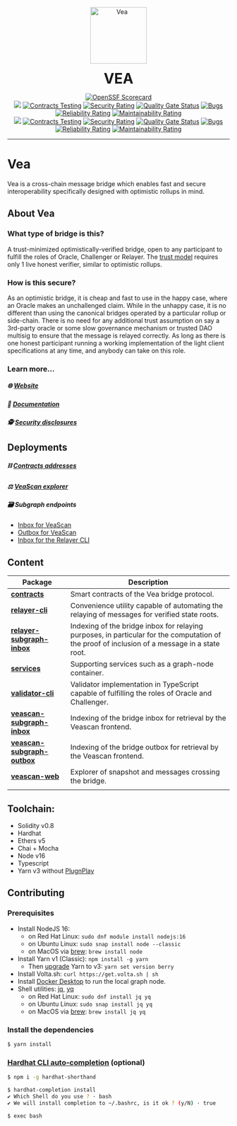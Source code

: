 <p align="center">
  <a href="https://vea.ninja">
    <img alt="Vea" src="https://user-images.githubusercontent.com/22213980/200396519-895ad6ed-2950-476f-89e9-2a648f0fdbce.png?raw=true" width="128">
  </a>
</p>
  
<p align="center">
  <b style="font-size: 32px;">VEA</b>
</p>

<p align="center">
  <a href="https://api.securityscorecards.dev/projects/github.com/kleros/vea"><img src="https://api.securityscorecards.dev/projects/github.com/kleros/vea/badge" alt="OpenSSF Scorecard"></a>
  </br>
  <!-- DEV BRANCH -->
  <img src="https://img.shields.io/badge/branch-dev-lightgrey">
  <a href="https://github.com/kleros/vea/actions/workflows/contracts-testing.yml"><img src="https://github.com/kleros/vea/actions/workflows/contracts-testing.yml/badge.svg?branch=dev" alt="Contracts Testing"></a>
  <a href="https://sonarcloud.io/summary/new_code?id=kleros_vea"><img src="https://sonarcloud.io/api/project_badges/measure?project=kleros_vea&branch=dev&metric=security_rating" alt="Security Rating"></a>
  <a href="https://sonarcloud.io/summary/new_code?id=kleros_vea"><img src="https://sonarcloud.io/api/project_badges/measure?project=kleros_vea&branch=dev&metric=alert_status" alt="Quality Gate Status"></a>
  <a href="https://sonarcloud.io/summary/new_code?id=kleros_vea"><img src="https://sonarcloud.io/api/project_badges/measure?project=kleros_vea&branch=dev&metric=bugs" alt="Bugs"></a>
  <a href="https://sonarcloud.io/summary/new_code?id=kleros_vea"><img src="https://sonarcloud.io/api/project_badges/measure?project=kleros_vea&branch=dev&metric=reliability_rating" alt="Reliability Rating"></a>
  <a href="https://sonarcloud.io/summary/new_code?id=kleros_vea"><img src="https://sonarcloud.io/api/project_badges/measure?project=kleros_vea&branch=dev&metric=sqale_rating" alt="Maintainability Rating"></a>
  </br>
  <!-- MASTER BRANCH -->
  <img src="https://img.shields.io/badge/branch-master-lightgrey">
  <a href="https://github.com/kleros/vea/actions/workflows/contracts-testing.yml"><img src="https://github.com/kleros/vea/actions/workflows/contracts-testing.yml/badge.svg?branch=master" alt="Contracts Testing"></a>
  <a href="https://sonarcloud.io/summary/new_code?id=kleros_vea"><img src="https://sonarcloud.io/api/project_badges/measure?project=kleros_vea&branch=master&metric=security_rating" alt="Security Rating"></a>
  <a href="https://sonarcloud.io/summary/new_code?id=kleros_vea"><img src="https://sonarcloud.io/api/project_badges/measure?project=kleros_vea&branch=master&metric=alert_status" alt="Quality Gate Status"></a>
  <a href="https://sonarcloud.io/summary/new_code?id=kleros_vea"><img src="https://sonarcloud.io/api/project_badges/measure?project=kleros_vea&branch=master&metric=bugs" alt="Bugs"></a>
  <a href="https://sonarcloud.io/summary/new_code?id=kleros_vea"><img src="https://sonarcloud.io/api/project_badges/measure?project=kleros_vea&branch=master&metric=reliability_rating" alt="Reliability Rating"></a>
  <a href="https://sonarcloud.io/summary/new_code?id=kleros_vea"><img src="https://sonarcloud.io/api/project_badges/measure?project=kleros_vea&branch=master&metric=sqale_rating" alt="Maintainability Rating"></a>
</p>

---

# Vea

Vea is a cross-chain message bridge which enables fast and secure interoperability specifically designed with optimistic rollups in mind.

## About Vea

### What type of bridge is this?

A trust-minimized optimistically-verified bridge, open to any participant to fulfill the roles of Oracle, Challenger or Relayer. The [trust model](https://vitalik.eth.limo/general/2020/08/20/trust.html) requires only 1 live honest verifier, similar to optimistic rollups.

### How is this secure?

As an optimistic bridge, it is cheap and fast to use in the happy case, where an Oracle makes an unchallenged claim.
While in the unhappy case, it is no different than using the canonical bridges operated by a particular rollup or side-chain.
There is no need for any additional trust assumption on say a 3rd-party oracle or some slow governance mechanism or trusted DAO multisig to ensure that the message is relayed correctly.
As long as there is one honest participant running a working implementation of the light client specifications at any time, and anybody can take on this role.

### Learn more...

##### 🌐 [Website](https://vea.ninja)

##### 📖 [Documentation](https://docs.vea.ninja)

##### 🕵️ [Security disclosures](/SECURITY.md)

## Deployments

##### ⛓️ [Contracts addresses](contracts/README.md#deployed-addresses)

##### ⚖️ [VeaScan explorer](https://veascan.io)

##### 🗃️ Subgraph endpoints

- [Inbox for VeaScan](veascan-subgraph-inbox/README.md#deployments)
- [Outbox for VeaScan](veascan-subgraph-outbox/README.md#deployments)
- [Inbox for the Relayer CLI](relayer-subgraph-inbox/README.md#deployments)

## Content

| Package                                                 | Description                                                                                                                                   |
| ------------------------------------------------------- | --------------------------------------------------------------------------------------------------------------------------------------------- |
| **[contracts](/contracts)**                             | Smart contracts of the Vea bridge protocol.                                                                                                   |
| **[relayer-cli](/relayer-cli)**                         | Convenience utility capable of automating the relaying of messages for verified state roots.                                                  |
| **[relayer-subgraph-inbox](/relayer-subgraph-inbox)**   | Indexing of the bridge inbox for relaying purposes, in particular for the computation of the proof of inclusion of a message in a state root. |
| **[services](/services)**                               | Supporting services such as a graph-node container.                                                                                           |
| **[validator-cli](/validator-cli)**                     | Validator implementation in TypeScript capable of fulfilling the roles of Oracle and Challenger.                                              |
| **[veascan-subgraph-inbox](/veascan-subgraph-inbox)**   | Indexing of the bridge inbox for retrieval by the Veascan frontend.                                                                           |
| **[veascan-subgraph-outbox](/veascan-subgraph-outbox)** | Indexing of the bridge outbox for retrieval by the Veascan frontend.                                                                          |
| **[veascan-web](/veascan-web)**                         | Explorer of snapshot and messages crossing the bridge.                                                                                        |
|                                                         |                                                                                                                                               |

## Toolchain:

- Solidity v0.8
- Hardhat
- Ethers v5
- Chai + Mocha
- Node v16
- Typescript
- Yarn v3 without [PlugnPlay](https://yarnpkg.com/getting-started/migration/#switching-to-plugnplay)

## Contributing

### Prerequisites

- Install NodeJS 16:
  - on Red Hat Linux: `sudo dnf module install nodejs:16`
  - on Ubuntu Linux: `sudo snap install node --classic`
  - on MacOS via [brew](https://brew.sh/): `brew install node`
- Install Yarn v1 (Classic): `npm install -g yarn`
  - Then [upgrade](https://yarnpkg.com/getting-started/install#updating-to-the-latest-versions) Yarn to v3: `yarn set version berry`
- Install Volta.sh: `curl https://get.volta.sh | sh`
- Install [Docker Desktop](https://www.docker.com/products/docker-desktop/) to run the local graph node.
- Shell utilities: [jq](https://stedolan.github.io/jq/), [yq](https://mikefarah.gitbook.io/yq/)
  - on Red Hat Linux: `sudo dnf install jq yq`
  - on Ubuntu Linux: `sudo snap install jq yq`
  - on MacOS via [brew](https://brew.sh/): `brew install jq yq`

### Install the dependencies

```bash
$ yarn install
```

### [Hardhat CLI auto-completion](https://hardhat.org/guides/shorthand.html) (optional)

```bash
$ npm i -g hardhat-shorthand

$ hardhat-completion install
✔ Which Shell do you use ? · bash
✔ We will install completion to ~/.bashrc, is it ok ? (y/N) · true

$ exec bash
```
